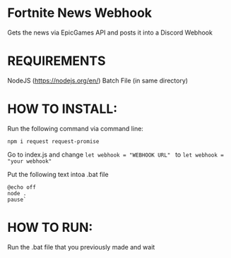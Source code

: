 # Fortnite News Webhook
Gets the news via EpicGames API and posts it into a Discord Webhook

# REQUIREMENTS
NodeJS (https://nodejs.org/en/)
Batch File (in same directory)

# HOW TO INSTALL:
Run the following command via command line:
```
npm i request request-promise
```

Go to index.js and change 
```let webhook = "WEBHOOK URL" ``` 
to 
```let webhook = "your webhook"```

Put the following text intoa .bat file

```
@echo off
node .
pause`
```

# HOW TO RUN:
Run the .bat file that you previously made and wait
